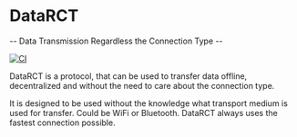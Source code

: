 # DataRCT
 -- Data Transmission Regardless the Connection Type --

[![CI](https://github.com/julian-baumann/data-rct/actions/workflows/ci.yml/badge.svg)](https://github.com/julian-baumann/data-rct/actions/workflows/ci.yml)


DataRCT is a protocol, that can be used to transfer data offline, decentralized and without the need to care about the connection type.

It is designed to be used without the knowledge what transport medium is used for transfer. Could be WiFi or Bluetooth. DataRCT always uses the fastest connection possible.
